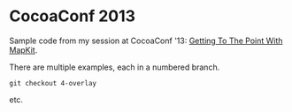CocoaConf 2013
==============

Sample code from my session at CocoaConf '13: [Getting To The Point With MapKit](http://cocoaconf.com/portland-2013/session/to-the-point-mapkit). 

There are multiple examples, each in a numbered branch. 

    git checkout 4-overlay

etc. 